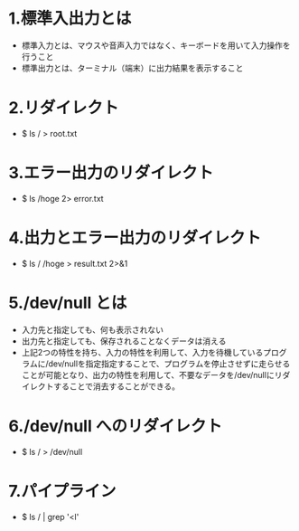 # 1.標準入出力とは
- 標準入力とは、マウスや音声入力ではなく、キーボードを用いて入力操作を行うこと
- 標準出力とは、ターミナル（端末）に出力結果を表示すること
# 2.リダイレクト
- $ ls / > root.txt
# 3.エラー出力のリダイレクト
- $ ls /hoge 2> error.txt
# 4.出力とエラー出力のリダイレクト
- $ ls / /hoge > result.txt 2>&1
# 5./dev/null とは
- 入力先と指定しても、何も表示されない
- 出力先と指定しても、保存されることなくデータは消える
- 上記2つの特性を持ち、入力の特性を利用して、入力を待機しているプログラムに/dev/nullを指定指定することで、プログラムを停止させずに走らせることが可能となり、出力の特性を利用して、不要なデータを/dev/nullにリダイレクトすることで消去することができる。
# 6./dev/null へのリダイレクト
- $ ls / > /dev/null
# 7.パイプライン
- $ ls / | grep '\<l'

